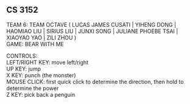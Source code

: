 ## CS 3152
TEAM 6: TEAM OCTAVE ( LUCAS JAMES CUSATI | YIHENG DONG | HAOMIAO LIU | 
SIRIUS LIU | JUNXI SONG | JULIANE PHOEBE TSAI | XIAOYAO YAO | ZILI ZHOU )  
GAME: BEAR WITH ME

CONTROLS:  
LEFT/RIGHT KEY: move left/right  
UP KEY: jump  
X KEY: punch (the monster)  
MOUSE CLICK: first quick click to determine the direction, then hold to determine the power   
Z KEY: pick back a penguin


